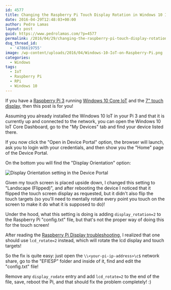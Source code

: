 ```yaml
---
id: 4577
title: Changing the Raspberry Pi Touch Display Rotation in Windows 10 IoT
date: 2016-04-29T12:48:03+00:00
author: Pedro Lamas
layout: post
guid: https://www.pedrolamas.com/?p=4577
permalink: /2016/04/29/changing-the-raspberry-pi-touch-display-rotation-in-windows-10-iot/
dsq_thread_id:
  - '4786619755'
image: /wp-content/uploads/2016/04/Windows-10-IoT-on-Raspberry-Pi.png
categories:
  - Windows
tags:
  - IoT
  - Raspberry Pi
  - RPi
  - Windows 10
---
```


If you have a [Raspberry Pi 3](https://www.raspberrypi.org/products/raspberry-pi-3-model-b/) running [Windows 10 Core IoT](https://developer.microsoft.com/en-us/windows/iot) and the [7" touch display](https://www.raspberrypi.org/products/raspberry-pi-touch-display/), then this post is for you!

Assuming you already installed the Windows 10 IoT in your Pi 3 and that it is currently up and connected to the network, you can open the Windows 10 IoT Core Dashboard, go to the "My Devices" tab and find your device listed there.

If you now click the "Open in Device Portal" option, the browser will launch, ask you to login with your credentials, and then show you the "Home" page of the Device Portal.

On the bottom you will find the "Display Orientation" option:

![Display Orientation setting in the Device Portal](/wp-content/uploads/2016/04/Display-Orientation.png 'Display Orientation setting in the Device Portal')

Given my touch screen is placed upside down, I changed this setting to "Landscape (Flipped)", and after rebooting the device I noticed that it flipped the touch screen display as requested, but it didn't also flip the touch targets (so you'll need to mentally rotate every point you touch on the screen to make it do what it is supposed to do)!

Under the hood, what this setting is doing is adding `display_rotation=2` to the Raspberry Pi "config.txt" file, but that's not the proper way of doing this for the touch screen!

After reading the [Raspberry Pi Display troubleshooting](https://www.raspberrypi.org/documentation/hardware/display/troubleshooting.md), I realized that one should use `lcd_rotate=2` instead, which will rotate the lcd display and touch targets!

So the fix is quite easy: just open the `\\<your-pi-ip-address>\c$` network share, go to the "EFIESP" folder and inside of it, find and edit the "config.txt" file!

Remove any `display_rodate` entry and add `lcd_rotate=2` to the end of the file, save, reboot the Pi, and that should fix the problem completely! :)
